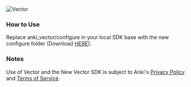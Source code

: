 ![Vector](https://github.com/anki/vector-python-sdk/blob/master/docs/source/images/vector-sdk-alpha.jpg)

### How to Use
Replace anki_vector/configure in your local SDK base with the new configure folder (Download [HERE](https://github.com/AEP-Vision/New-Vector-SDK/archive/refs/heads/master.zip)).

### Notes
Use of Vector and the New Vector SDK is subject to Anki's [Privacy Policy](https://anki.bot/policies/privacy-policy) and [Terms of Service](https://anki.bot/policies/terms-of-service).